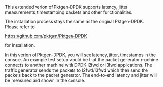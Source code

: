 This extended verion of Pktgen-DPDK supports latency, jitter measurements, timestamping packets and other functionalities.

The installation process stays the same as the original Pktgen-DPDK. Please refer to 

https://github.com/pktgen/Pktgen-DPDK

for installation.

In this verion of Pktgen-DPDK, you will see latency, jitter, timestamps in the console. An example test setup would be that the packet generator machine connects to another machine with DPDK l2fwd or l3fwd applications. The traffic generator sends the packets to l2fwd/l3fwd which then send the packets back to the packet generator. The end-to-end latency and jitter will be measured and shown in the console. 
                       